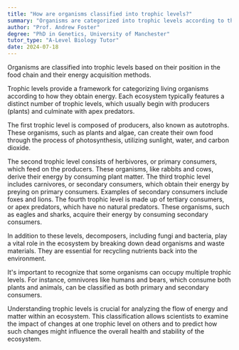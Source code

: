 ```yaml
---
title: "How are organisms classified into trophic levels?"
summary: "Organisms are categorized into trophic levels according to their role in the food chain and how they acquire energy."
author: "Prof. Andrew Foster"
degree: "PhD in Genetics, University of Manchester"
tutor_type: "A-Level Biology Tutor"
date: 2024-07-18
---
```


Organisms are classified into trophic levels based on their position in the food chain and their energy acquisition methods.

Trophic levels provide a framework for categorizing living organisms according to how they obtain energy. Each ecosystem typically features a distinct number of trophic levels, which usually begin with producers (plants) and culminate with apex predators. 

The first trophic level is composed of producers, also known as autotrophs. These organisms, such as plants and algae, can create their own food through the process of photosynthesis, utilizing sunlight, water, and carbon dioxide.

The second trophic level consists of herbivores, or primary consumers, which feed on the producers. These organisms, like rabbits and cows, derive their energy by consuming plant matter. The third trophic level includes carnivores, or secondary consumers, which obtain their energy by preying on primary consumers. Examples of secondary consumers include foxes and lions. The fourth trophic level is made up of tertiary consumers, or apex predators, which have no natural predators. These organisms, such as eagles and sharks, acquire their energy by consuming secondary consumers.

In addition to these levels, decomposers, including fungi and bacteria, play a vital role in the ecosystem by breaking down dead organisms and waste materials. They are essential for recycling nutrients back into the environment.

It's important to recognize that some organisms can occupy multiple trophic levels. For instance, omnivores like humans and bears, which consume both plants and animals, can be classified as both primary and secondary consumers.

Understanding trophic levels is crucial for analyzing the flow of energy and matter within an ecosystem. This classification allows scientists to examine the impact of changes at one trophic level on others and to predict how such changes might influence the overall health and stability of the ecosystem.
    